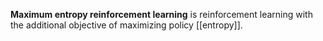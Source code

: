 **Maximum entropy reinforcement learning** is reinforcement learning with the additional objective of maximizing policy [[entropy]].